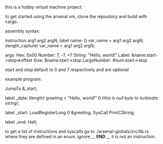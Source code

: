 this is a hobby virtual machine project.

to get started using the arsenal vm, clone the repository and build with cargo.

assembly syntax:

instruction arg1 arg2 argN;
label name:
() var_name = arg1 arg2 argN;
(length_capture) var_name = arg1 arg2 argN;

args:
    Hex: 0x00
    Number: 7, -7, +7
    String: "Hello, world!"
    Label: &name:start->stop=>offset
    Size: $name:start->stop
    LargeNumber: #num:start->stop

start and stop default to 0 and 7 respectively and are optional

example program:

JumpTo &_start;

label _data:
    (length) greeting = "Hello, world!" 0 /*this is null byte to turbinate string*/;

label _start:
    LoadRegisterLong 0 &greeting;
    SysCall PrintCString;

label _end:
    Halt;


to get a list of instructions and syscalls go to ./arsenal-globals/src/lib.rs where they are defined in an enum. ignore __ __END__ __ it is not an instruction.
